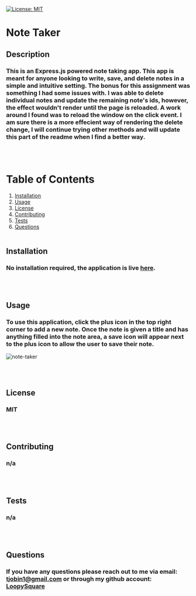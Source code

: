 [![License: MIT](https://img.shields.io/badge/License-MIT-yellow.svg)](https://opensource.org/licenses/MIT)
# Note Taker
## Description
### This is an Express.js powered note taking app. This app is meant for anyone looking to write, save, and delete notes in a simple and intuitive setting. The bonus for this assignment was something I had some issues with. I was able to delete individual notes and update the remaining note's ids, however, the effect wouldn't render until the page is reloaded. A work around I found was to reload the window on the click event. I am sure there is a more effecient way of rendering the delete change, I will continue trying other methods and will update this part of the readme when I find a better way.
<br><br>
# Table of Contents
1. [Installation](#installation)
2. [Usage](#usage)
3. [License](#license)
4. [Contributing](#contributing)
5. [Tests](#tests)
6. [Questions](#questions)
<br><br>
## Installation
### No installation required, the application is live [here](https://fierce-plains-52410.herokuapp.com/).
<br><br>
## Usage
### To use this application, click the plus icon in the top right corner to add a new note. Once the note is given a title and has anything filled into the note area, a save icon will appear next to the plus icon to allow the user to save their note.

![note-taker](https://user-images.githubusercontent.com/85306141/132968002-12025543-2f20-41a4-8bcd-df58314ed8ff.PNG)

<br><br>
## License
### MIT
<br><br>
## Contributing
### n/a
<br><br>
## Tests
### n/a
<br><br>
## Questions
### If you have any questions please reach out to me via email: tjobin1@gmail.com or through my github account: [LoopySquare](https://github.com/LoopySquare)
